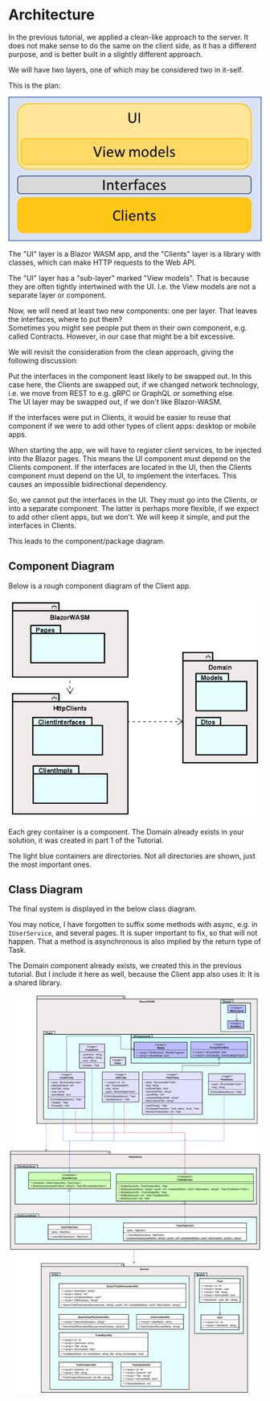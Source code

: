 # Architecture

In the previous tutorial, we applied a clean-like approach to the server. 
It does not make sense to do the same on the client side, as it has a different purpose, and is better built in a slightly different approach.

We will have two layers, one of which may be considered two in it-self.

This is the plan:

![img.png](Resources/ClientArchitecture.png)

The "UI" layer is a Blazor WASM app, and the "Clients" layer is a library with classes, which can make HTTP requests to the Web API.

The "UI" layer has a "sub-layer" marked "View models". That is because they are often tightly intertwined with the UI. I.e. the View models are not a separate layer or component.

Now, we will need at least two new components: one per layer. That leaves the interfaces, where to put them?\
Sometimes you might see people put them in their own component, e.g. called Contracts. However, in our case that might be a bit excessive.

We will revisit the consideration from the clean approach, giving the following discussion: 

Put the interfaces in the component least likely to be swapped out. In this case here, the Clients are swapped out, if we changed network technology, i.e. we move from REST to e.g. gRPC or GraphQL or something else.\
The UI layer may be swapped out, if we don't like Blazor-WASM.  

If the interfaces were put in Clients, it would be easier to reuse that component if we were to add other types of client apps: desktop or mobile apps. 

When starting the app, we will have to register client services, to be injected into the Blazor pages. 
This means the UI component must depend on the Clients component. 
If the interfaces are located in the UI, then the Clients component must depend on the UI, to implement the interfaces. 
This causes an impossible bidirectional dependency.

So, we cannot put the interfaces in the UI. 
They must go into the Clients, or into a separate component. 
The latter is perhaps more flexible, if we expect to add other client apps, but we don't. 
We will keep it simple, and put the interfaces in Clients.

This leads to the component/package diagram.

## Component Diagram

Below is a rough component diagram of the Client app.

![img.png](Resources/ClientComponentDiagram.png)

Each grey container is a component. The Domain already exists in your solution, it was created in part 1 of the Tutorial.

The light blue containers are directories. Not all directories are shown, just the most important ones.

## Class Diagram

The final system is displayed in the below class diagram.

You may notice, I have forgotten to suffix some methods with async, e.g. in `IUserService`, and several pages. It is super important to fix, so that will not happen. That a method is asynchronous is also implied by the return type of Task.

The Domain component already exists, we created this in the previous tutorial. But I include it here as well, because the Client app also uses it: It is a shared library.

![](Resources/ClassDiagram.svg)

